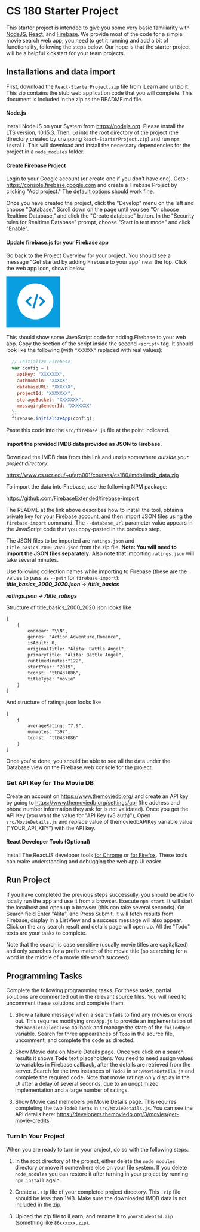 # CS 180 Starter Project

This starter project is intended to give you some very basic
familiarity with [NodeJS](https://nodejs.org/en/),
[React](https://reactjs.org/), and
[Firebase](https://firebase.google.com/).  We provide most of the code
for a simple movie search web app; you need to get it running and add
a bit of functionality, following the steps below.  Our hope is that
the starter project will be a helpful kickstart for your team
projects.

## Installations and data import

First, download the `React-StarterProject.zip` file from iLearn and unzip it.  This zip contains the stub web application code that you will complete.  This document is included in the zip as the README.md file.

#### Node.js

Install NodeJS on your System from https://nodejs.org.  Please install
the LTS version, 10.15.3.  Then, `cd` into the root directory of the
project (the directory created by unzipping `React-StarterProject.zip`) and run `npm install`.  This will download and install the necessary dependencies for the project in a `node_modules` folder.

#### Create Firebase Project
Login to your Google account (or create one if you don't have one).
Goto : https://console.firebase.google.com and create a Firebase
Project by clicking "Add project."  The default options should work
fine.

Once you have created the project, click the "Develop" menu on the
left and choose "Database."  Scroll down on the page until you see "Or
choose Realtime Database," and click the "Create database" button.  In
the "Security rules for Realtime Database" prompt, choose "Start in
test mode" and click "Enable".

#### Update firebase.js for your Firebase app

Go back to the Project Overview for your project.  You should see a
message "Get started by adding Firebase to your app" near the top.
Click the web app icon, shown below:

![Web app icon](web-app-icon.png?raw=true)

This should show some JavaScript code for adding Firebase to your web
app.  Copy the section of the script inside the second `<script>`
tag.  It should look like the following (with `"XXXXXX"` replaced with real values):

```javascript
  // Initialize Firebase
  var config = {
    apiKey: "XXXXXXX",
    authDomain: "XXXXX",
    databaseURL: "XXXXXX",
    projectId: "XXXXXXX",
    storageBucket: "XXXXXXX",
    messagingSenderId: "XXXXXXX"
  };
  firebase.initializeApp(config);
```

Paste this code into the `src/firebase.js` file at the point indicated.

#### Import the provided IMDB data provided as JSON to Firebase. 

Download the IMDB data from this link and unzip somewhere *outside your project directory*:

https://www.cs.ucr.edu/~ufaro001/courses/cs180/imdb/imdb_data.zip

To import the data into Firebase, use the following NPM package:

https://github.com/FirebaseExtended/firebase-import

The README at the link above describes how to install the tool, obtain a private key for your Firebase account, and then import JSON files using the `firebase-import` command.  The `--database_url` parameter value appears in the JavaScript code that you copy-pasted in the previous step.

The JSON files to be imported are `ratings.json` and `title_basics_2000_2020.json` from the zip file. **Note: You will need to import the JSON files separately.**  Also note that importing `ratings.json` will take several minutes.

Use following collection names while importing to Firebase (these are the values to pass as `--path` for `firebase-import`):
***title_basics_2000_2020.json -> /title_basics***

***ratings.json -> /title_ratings***

Structure of title_basics_2000_2020.json looks like
```JS
[	
	{
		endYear: "\\N",
		genres: "Action,Adventure,Romance",
		isAdult: 0,
		originalTitle: "Alita: Battle Angel",
		primaryTitle: "Alita: Battle Angel",
		runtimeMinutes:"122",
		startYear: "2019",
		tconst: "tt0437086",
		titleType: "movie"
	}	
]

```
And structure of ratings.json looks like
```JS
[
	{
		averageRating: "7.9",
		numVotes: "397",
		tconst: "tt0437086"
	}
]
```

Once you're done, you should be able to see all the data under the Database view on the Firebase web console for the project.

### Get API Key for The Movie DB
Create an account on https://www.themoviedb.org/ and create an API key by going to https://www.themoviedb.org/settings/api (the address and phone number information they ask for is not validated).
Once you get the API Key (you want the value for "API Key (v3 auth)"), Open `src/MovieDetails.js` and replace value of themoviedbAPIKey variable value ("YOUR_API_KEY") with the API key. 

#### React Developer Tools (Optional)
Install The ReactJS developer tools
[for Chrome](https://chrome.google.com/webstore/detail/react-developer-tools/fmkadmapgofadopljbjfkapdkoienihi/related?hl=en)
or
[for Firefox](https://addons.mozilla.org/en-US/firefox/addon/react-devtools/).
These tools can make understanding and debugging the web app UI easier.


## Run Project

If you have completed the previous steps successully, you should be able to locally run the app and use it from a browser.  Execute `npm start`.  It will start the localhost and open up a browser (this can take several seconds).
On Search field Enter "Alita", and Press Submit. 
It will fetch results from Firebase, display in a ListView and a success message will also appear. 
Click on the any search result and details page will open up.  All the "Todo" texts are your tasks to complete.

Note that the search is case sensitive (usually movie titles are capitalized) and only searches for a prefix match of the movie title (so searching for a word in the middle of a movie title won't succeed).

## Programming Tasks

Complete the following programming tasks.  For these tasks, partial solutions are commented out in the relevant source files.  You will need to uncomment these solutions and complete them.

1. Show a failure message when a search fails to find any movies or errors out.  This requires modifying `src/App.js` to provide an implementation of the `handleFailedClose` callback and manage the state of the `failedOpen` variable.  Search for three appearances of `Todo` in the source file, uncomment, and complete the code as directed.

2. Show Movie data on Movie Details page.  Once you click on a search results it shows **Todo** text placeholders. You need to need assign values to variables in Firebase callback, after the details are retrieved from the server.  Search for the two instances of `Todo2` in `src/MovieDetails.js` and complete the required code.  Note that movie ratings only display in the UI after a delay of several seconds, due to an unoptimized implementation and a large number of ratings.

3. Show Movie cast memebers on Movie Details page.  This requires completing the two `Todo3` items in `src/MovieDetails.js`.  You can see the API details here: https://developers.themoviedb.org/3/movies/get-movie-credits

### Turn In Your Project

When you are ready to turn in your project, do so with the following steps.

1. In the root directory of the project, either delete the `node_modules` directory or move it somewhere else on your file system.  If you delete `node_modules` you can restore it after turning in your project by running `npm install` again.

2. Create a `.zip` file of your completed project directory.  This `.zip` file should be less than 1MB.  Make sure the downloaded IMDB data is not included in the zip.

3. Upload the zip file to iLearn, and rename it to `yourStudentId.zip` (something like `86xxxxxx.zip`).

